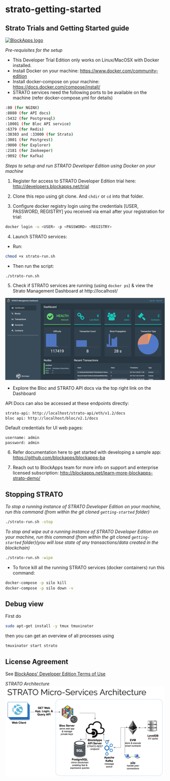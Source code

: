 # strato-getting-started

Strato Trials and Getting Started guide
-----------------
[![BlockApps logo](http://blockapps.net/img/logo_cropped.png)](http://blockapps.net)

*Pre-requisites for the setup*
- This Developer Trial Edition only works on Linux/MacOSX with Docker installed.
- Install Docker on your machine: https://www.docker.com/community-edition
- Install docker-compose on your machine: https://docs.docker.com/compose/install/
- STRATO services need the following ports to be available on the machine (refer docker-compose.yml for details)
```bash
:80 (for NGINX)
:8080 (for API docs)
:5432 (for Postgresql)
:10001 (for Bloc API service)
:6379 (for Redis)
:30303 and :33000 (for Strato)
:3001 (for Postgrest)
:9000 (for Explorer)
:2181 (for Zookeeper)
:9092 (for Kafka)
```

*Steps to setup and run STRATO Developer Edition using Docker on your machine*

1) Register for access to STRATO Developer Edition trial here: http://developers.blockapps.net/trial

2) Clone this repo using git clone. And `chdir` or `cd` into that folder.

3) Configure docker registry login using the credentials [USER, PASSWORD, REGISTRY] you received via email after your registration for trial: 
```bash
docker login -u <USER> -p <PASSWORD> <REGISTRY> 
```
4) Launch STRATO services:
- Run: 
```bash
chmod +x strato-run.sh 
```
- Then run the script: 
```bash
./strato-run.sh
```
 
5) Check if STRATO services are running (using `docker ps`) & view the Strato Management Dashboard at http://localhost/

![Alt text](SMD.png?raw=true "STRATO Management Dashboard")

- Explore the Bloc and STRATO API docs via the top right link on the Dashboard 

API Docs can also be accessed at these endpoints directly:
```
strato-api: http://localhost/strato-api/eth/v1.2/docs
bloc api: http://localhost/bloc/v2.1/docs
```
Default credentials for UI web pages:
```
username: admin
password: admin
```

6) Refer documentation here to get started with developing a sample app: https://github.com/blockapps/blockapps-ba

7) Reach out to BlockApps team for more info on support and enterprise licensed subscription: http://blockapps.net/learn-more-blockapps-strato-demo/

Stopping STRATO
---------------
*To stop a running instance of STRATO Developer Edition on your machine, run this command (from within the git cloned `getting-started` folder)*
```bash
./strato-run.sh -stop 
```

*To stop and wipe out a running instance of STRATO Developer Edition on your machine, run this command (from within the git cloned `getting-started` folder)(you will lose state of any  transactions/data created in the blockchain)*
```bash
./strato-run.sh -wipe 
```
- To force kill all the running STRATO services (docker containers) run this command:
```bash
docker-compose -p silo kill
docker-compose -p silo down -v
```

Debug view
----------

First do 
```bash
sudo apt-get install -y tmux tmuxinator
```

then you can get an overview of all processes using

```bash
tmuxinator start strato
```

License Agreement
-----------------
See [BlockApps’ Developer Edition Terms of Use](http://developers.blockapps.net/trial-license)


*STRATO Architecture*
![Alt text](STRATO-Architecture.png?raw=true "STRATO-Architecture")
